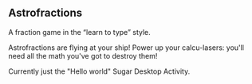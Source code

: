## Astrofractions

A fraction game in the “learn to type” style.

Astrofractions are flying at your ship! Power up your calcu-lasers: you'll need all the math you've got to destroy them!

Currently just the "Hello world" Sugar Desktop Activity.
